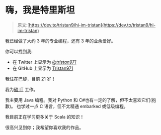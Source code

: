 # 嗨，我是特里斯坦

> 原文:[https://dev.to/tristan9/hi-im-tristan](https://dev.to/tristan9/hi-im-tristan)

我已经做了大约 3 年的专业编程，还有 3 年的业余爱好。

你可以找到我:

*   在 Twitter 上显示为 [@_tristan971_](https://twitter.com/_tristan971_)
*   在 GitHub 上显示为 [Tristan971](https://github.com/Tristan971)

我住在巴黎，目前 21 岁！

我为[碳 IT](http://carbon-it.fr/) 工作。

我主要用 Java 编程。我对 Python 和 C#也有一定的了解，但不太喜欢它们(抱歉)。
也学过一点 C 语言，但不太精通 embarked 或低级编程。

我目前正在学习更多关于 Scala 的知识！

很高兴见到你；我希望你喜欢我的作品。